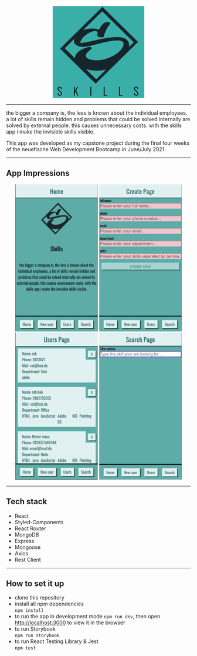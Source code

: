 <div align="center">
  <img src="./src/images/Logo_2C.png"
     height="250px"/>
</div>

---

the bigger a company is, the less is known about the individual employees. a lot of skills remain hidden and problems that could be solved internally are solved by external people. this causes unnecessary costs. with the skills app i make the invisible skills visible.

This app was developed as my capstone project during the final four weeks of the neuefische Web Development Bootcamp in June/July 2021.

---

## App Impressions

<div align="center">
  <img src="./src/images/homepage.png"
     height="400px"/>
     <img src="./src/images/createpage.png"
     height="400px"/>
     <img src="./src/images/userspage.png"
     height="400px"/>
     <img src="./src/images/searchpage.png"
     height="400px"/>
</div>

---

## Tech stack

- React
- Styled-Components
- React Router
- MongoDB
- Express
- Mongoose
- Axios
- Rest Client

---

## How to set it up

- clone this repository
- install all npm dependencies  
   `npm install`
- to run the app in development mode `npm run dev`, then open [http://localhost:3000](http://localhost:3000) to view it in the browser
- to run Storybook  
  `npm run storybook`
- to run React Testing Library & Jest  
  `npm test`
